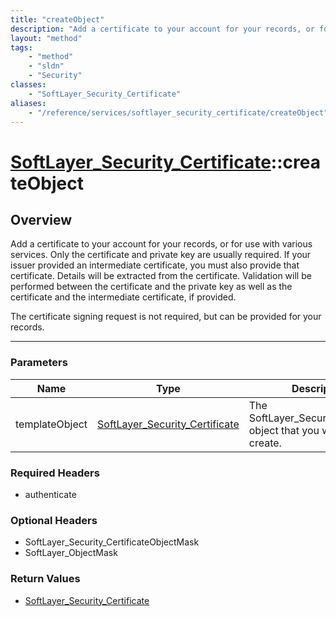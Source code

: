 ```yaml
---
title: "createObject"
description: "Add a certificate to your account for your records, or for use with various services. Only the certificate and private k... "
layout: "method"
tags:
    - "method"
    - "sldn"
    - "Security"
classes:
    - "SoftLayer_Security_Certificate"
aliases:
    - "/reference/services/softlayer_security_certificate/createObject"
---
```

# [SoftLayer_Security_Certificate](/reference/services/SoftLayer_Security_Certificate)::createObject





## Overview 
Add a certificate to your account for your records, or for use with various services. Only the certificate and private key are usually required. If your issuer provided an intermediate certificate, you must also provide that certificate. Details will be extracted from the certificate. Validation will be performed between the certificate and the private key as well as the certificate and the intermediate certificate, if provided. 

The certificate signing request is not required, but can be provided for your records. 

-----

### Parameters 
|Name | Type | Description |
| --- | --- | --- |
|templateObject| <a href='/reference/datatypes/SoftLayer_Security_Certificate'>SoftLayer_Security_Certificate </a>| The SoftLayer_Security_Certificate object that you wish to create.|


### Required Headers
* authenticate


### Optional Headers
* SoftLayer_Security_CertificateObjectMask
* SoftLayer_ObjectMask

### Return Values
* <a href='/reference/datatypes/SoftLayer_Security_Certificate'>SoftLayer_Security_Certificate </a>




